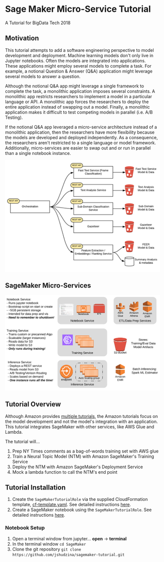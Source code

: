 # Sage Maker Micro-Service Tutorial

A Tutorial for BigData Tech 2018

## Motivation

This tutorial attempts to add a software engineering perspective to model
development and deployment.  Machine learning models don't only
live in Jupyter notebooks. Often the models are integrated into applications.  
These applications might employ several models to complete a task. For example, a
notional Question & Answer (Q&A) application might leverage several models to answer a
question.

Although the notional Q&A app might leverage a single framework to complete
the task, a monolithic application imposes several constraints.  A monolithic
app restricts researchers to implement a model in a particular language or API.
A monolithic app forces the researchers to deploy the entire application instead of
swapping out a model.  Finally, a monolithic application makes it difficult to
test competing models in parallel (i.e. A/B Testing).

If the notional Q&A app leveraged a micro-service architecture instead of a
monolithic application, then the researchers have more flexibility because the
models are developed and deployed independently.  As a consequence, the
researchers aren't restricted to a single language or model framework.  Additionally,
micro-services are easier to swap out and or run in parallel than a single notebook instance.

![Notional Q&A System](/images/QAMicroServices.png)


## SageMaker Micro-Services

![SageMaker MicroServices](/images/SagemakerDiagram.png)

## Tutorial Overview

Although Amazon provides
[multiple tutorials](https://github.com/awslabs/amazon-sagemaker-examples), the
Amazon  tutorials focus on the model development and not the model's integration
with an application.  This tutorial integrates SageMaker with other services,
like AWS Glue and Lambda.

The tutorial will...
1. Prep NY Times comments as a bag-of-words training set with AWS glue
2. Train a Neural Topic Model (NTM) with Amazon SageMaker's Training Service
3. Deploy the NTM with Amazon SageMaker's Deployment Service
4. Mock a lambda function to call the NTM's end point

## Tutorial Installation

1. Create the ```SageMakerTutorialRole``` via the supplied CloudFormation
  template, [cf-template.yaml](cf-template.yaml).  See detailed instructions [here](RoleSetup.md).
2. Create a SageMaker notebook using the ```SageMakerTutorialRole```. See detailed instructions [here](CreateNotebook.md).


### Notebook Setup

1. Open a terminal window from jupyter...   **open** -> **terminal**
2. In the terminal window ```cd SageMaker```
3. Clone the git repository ```git clone https://github.com/jshudzina/sagemaker-tutorial.git```
